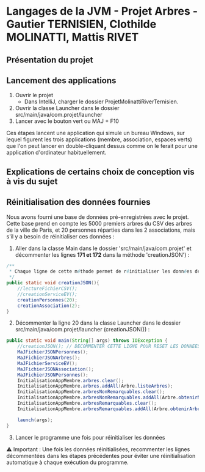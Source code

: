 # Langages de la JVM - Projet Arbres - Gautier TERNISIEN, Clothilde MOLINATTI, Mattis RIVET

## Présentation du projet


## Lancement des applications
1. Ouvrir le projet 
   - Dans IntelliJ, charger le dossier ProjetMolinattiRiverTernisien.
2. Ouvrir la classe Launcher dans le dossier src/main/java/com.projet/launcher
3. Lancer avec le bouton vert ou MAJ + F10

Ces étapes lancent une application qui simule un bureau Windows, sur lequel 
figurent les trois applications (membre, association, espaces verts) que l'on peut 
lancer en double-cliquant dessus comme on le ferait pour une application
d'ordinateur habituellement.

## Explications de certains choix de conception vis à vis du sujet


## Réinitialisation des données fournies 
Nous avons fourni une base de données pré-enregistrées avec le projet. Cette base prend
en compte les 5000 premiers arbres du CSV des arbres de la ville de Paris, 
et 20 personnes réparties dans les 2 associations, 
mais s'il y a besoin de réinitialiser ces données : 

1. Aller dans la classe Main dans le dossier 'src/main/java/com.projet' et 
décommenter les lignes
**171 et 172** dans la méthode 'creationJSON') : 

```java
/**
 * Chaque ligne de cette méthode permet de réinitialiser les données de l'application.
 */
public static void creationJSON(){
    //lectureFichierCSV();
    //creationServiceEV();
    creationPersonnes(20);
    creationAssociation(2);
}
```
2. Décommenter la ligne 20 dans la classe Launcher dans le dossier 
src/main/java/com.projet/launcher (creationJSON()) :

```java
public static void main(String[] args) throws IOException {
    //creationJSON(); // DECOMMENTER CETTE LIGNE POUR RESET LES DONNEES
    MaJFichierJSONPersonnes();
    MaJFichierJSONArbres();
    MaJFichierServiceEV();
    MaJFichierJSONAssociation();
    MaJFichierJSONPersonnes();
    InitialisationAppMembre.arbres.clear();
    InitialisationAppMembre.arbres.addAll(Arbre.listeArbres);
    InitialisationAppMembre.arbresNonRemarquables.clear();
    InitialisationAppMembre.arbresNonRemarquables.addAll(Arbre.obtenirNonRemarquables());
    InitialisationAppMembre.arbresRemarquables.clear();
    InitialisationAppMembre.arbresRemarquables.addAll(Arbre.obtenirArbreRemarquables());

    launch(args);
}
```

3. Lancer le programme une fois pour réinitialiser les données 

⚠️ Important : Une fois les données réinitialisées, recommenter les lignes 
décommentées dans les étapes précédentes pour éviter une réinitialisation 
automatique à chaque exécution du programme.

